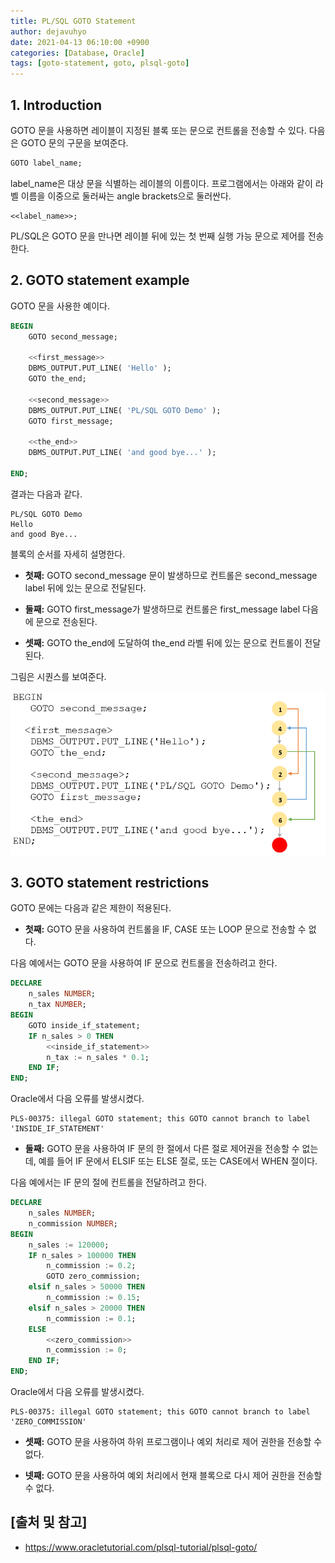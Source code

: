 ```yaml
---
title: PL/SQL GOTO Statement
author: dejavuhyo
date: 2021-04-13 06:10:00 +0900
categories: [Database, Oracle]
tags: [goto-statement, goto, plsql-goto]
---
```


## 1. Introduction
GOTO 문을 사용하면 레이블이 지정된 블록 또는 문으로 컨트롤을 전송할 수 있다. 다음은 GOTO 문의 구문을 보여준다.

```sql
GOTO label_name;
```

label_name은 대상 문을 식별하는 레이블의 이름이다. 프로그램에서는 아래와 같이 라벨 이름을 이중으로 둘러싸는 angle brackets으로 둘러싼다.

```text
<<label_name>>;
```

PL/SQL은 GOTO 문을 만나면 레이블 뒤에 있는 첫 번째 실행 가능 문으로 제어를 전송한다.

## 2. GOTO statement example
GOTO 문을 사용한 예이다.

```sql
BEGIN
    GOTO second_message;

    <<first_message>>
    DBMS_OUTPUT.PUT_LINE( 'Hello' );
    GOTO the_end;

    <<second_message>>
    DBMS_OUTPUT.PUT_LINE( 'PL/SQL GOTO Demo' );
    GOTO first_message;

    <<the_end>>
    DBMS_OUTPUT.PUT_LINE( 'and good bye...' );

END;
```

결과는 다음과 같다.

```text
PL/SQL GOTO Demo
Hello
and good Bye...
```

블록의 순서를 자세히 설명한다.

* **첫째:** GOTO second_message 문이 발생하므로 컨트롤은 second_message label 뒤에 있는 문으로 전달된다.

* **둘째:** GOTO first_message가 발생하므로 컨트롤은 first_message label 다음에 문으로 전송된다.

* **셋째:** GOTO the_end에 도달하여 the_end 라벨 뒤에 있는 문으로 컨트롤이 전달된다.

그림은 시퀀스를 보여준다.

![goto-example](/assets/img/2021-04-13-plsql-goto-statement/goto-example.png)

## 3. GOTO statement restrictions
GOTO 문에는 다음과 같은 제한이 적용된다.

* **첫째:** GOTO 문을 사용하여 컨트롤을 IF, CASE 또는 LOOP 문으로 전송할 수 없다.

다음 예에서는 GOTO 문을 사용하여 IF 문으로 컨트롤을 전송하려고 한다.

```sql
DECLARE 
    n_sales NUMBER;
    n_tax NUMBER;
BEGIN 
    GOTO inside_if_statement;
    IF n_sales > 0 THEN
        <<inside_if_statement>>
        n_tax := n_sales * 0.1;
    END IF;
END;
```

Oracle에서 다음 오류를 발생시켰다.

```text
PLS-00375: illegal GOTO statement; this GOTO cannot branch to label 'INSIDE_IF_STATEMENT'
```

* **둘째:** GOTO 문을 사용하여 IF 문의 한 절에서 다른 절로 제어권을 전송할 수 없는데, 예를 들어 IF 문에서 ELSIF 또는 ELSE 절로, 또는 CASE에서 WHEN 절이다.

다음 예에서는 IF 문의 절에 컨트롤을 전달하려고 한다.

```sql
DECLARE
    n_sales NUMBER;
    n_commission NUMBER;
BEGIN
    n_sales := 120000;
    IF n_sales > 100000 THEN
        n_commission := 0.2;
        GOTO zero_commission;
    elsif n_sales > 50000 THEN
        n_commission := 0.15;
    elsif n_sales > 20000 THEN
        n_commission := 0.1;
    ELSE
        <<zero_commission>>
        n_commission := 0;
    END IF;
END;
```

Oracle에서 다음 오류를 발생시켰다.

```text
PLS-00375: illegal GOTO statement; this GOTO cannot branch to label 'ZERO_COMMISSION'
```

* **셋째:** GOTO 문을 사용하여 하위 프로그램이나 예외 처리로 제어 권한을 전송할 수 없다.

* **넷째:** GOTO 문을 사용하여 예외 처리에서 현재 블록으로 다시 제어 권한을 전송할 수 없다.

## [출처 및 참고]
* <https://www.oracletutorial.com/plsql-tutorial/plsql-goto/>

